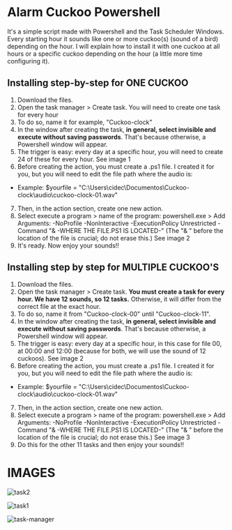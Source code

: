 # Alarm  Cuckoo Powershell
It's a simple script made with Powershell and the Task Scheduler Windows. Every starting hour it sounds like one or more cuckoo(s) (sound of a bird) depending on the hour.
I will explain how to install it with one cuckoo at all hours or a specific cuckoo depending on the hour (a little more time configuring it).

## Installing step-by-step for ONE CUCKOO

1. Download the files.
2. Open the task manager > Create task. You will need to create one task for every hour
3. To do so, name it for example, "Cuckoo-clock"
4. In the window after creating the task, **in general, select invisible and execute without saving passwords**. That's because otherwise, a Powershell window will appear.
5. The trigger is easy: every day at a specific hour, you will need to create 24 of these for every hour. See image 1
6. Before creating the action, you must create a .ps1 file. I created it for you, but you will need to edit the file path where the audio is: 
- Example: $yourfile = "C:\Users\cidec\Documentos\Cuckoo-clock\audio\cuckoo-clock-01.wav"
7. Then, in the action section, create one new action.
8. Select execute a program > name of the program: powershell.exe > Add Arguments: -NoProfile -NonInteractive -ExecutionPolicy Unrestricted -Command "& -WHERE THE FILE.PS1 IS LOCATED-" (The "& " before the location of the file is crucial; do not erase this.) See image 2
9. It's ready. Now enjoy your sounds!!

## Installing step by step for MULTIPLE CUCKOO'S

1. Download the files.
2. Open the task manager > Create task. **You must create a task for every hour. We have 12 sounds, so 12 tasks.** Otherwise, it will differ from the correct file at the exact hour.
3. To do so, name it from "Cuckoo-clock-00" until "Cuckoo-clock-11".
4. In the window after creating the task, **in general, select invisible and execute without saving passwords**. That's because otherwise, a Powershell window will appear.
5. The trigger is easy: every day at a specific hour, in this case for file 00, at 00:00 and 12:00 (because for both, we will use the sound of 12 cuckoos). See image 2
6. Before creating the action, you must create a .ps1 file. I created it for you, but you will need to edit the file path where the audio is: 
- Example: $yourfile = "C:\Users\cidec\Documentos\Cuckoo-clock\audio\cuckoo-clock-01.wav"
7. Then, in the action section, create one new action.
8. Select execute a program > name of the program: powershell.exe > Add Arguments: -NoProfile -NonInteractive -ExecutionPolicy Unrestricted -Command "& -WHERE THE FILE.PS1 IS LOCATED-" (The "& " before the location of the file is crucial; do not erase this.) See image 3
9. Do this for the other 11 tasks and then enjoy your sounds!!

# IMAGES
![task2](https://github.com/MaikolCid/alarm-clock-powershell/assets/126510450/5e21406b-6304-4f33-b097-e04c94c5b752)

![task1](https://github.com/MaikolCid/alarm-clock-powershell/assets/126510450/d6fbdd45-4463-4682-a82e-e41794cf3c29)

![task-manager](https://github.com/MaikolCid/alarm-clock-powershell/assets/126510450/c230c1fe-43d3-46f8-8417-8954056eee8a)
